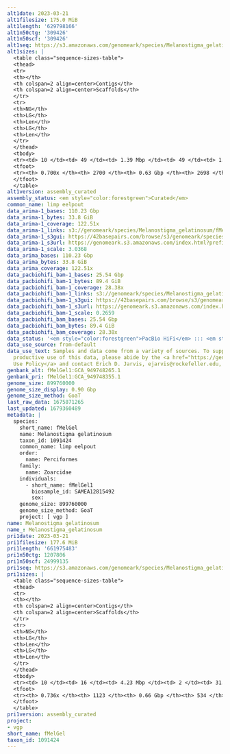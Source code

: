 ```yaml
---
alt1date: 2023-03-21
alt1filesize: 175.0 MiB
alt1length: '629798166'
alt1n50ctg: '309426'
alt1n50scf: '309426'
alt1seq: https://s3.amazonaws.com/genomeark/species/Melanostigma_gelatinosum/fMelGel1/assembly_curated/fMelGel1.alt.cur.20230321.fasta.gz
alt1sizes: |
  <table class="sequence-sizes-table">
  <thead>
  <tr>
  <th></th>
  <th colspan=2 align=center>Contigs</th>
  <th colspan=2 align=center>Scaffolds</th>
  </tr>
  <tr>
  <th>NG</th>
  <th>LG</th>
  <th>Len</th>
  <th>LG</th>
  <th>Len</th>
  </tr>
  </thead>
  <tbody>
  <tr><td> 10 </td><td> 49 </td><td> 1.39 Mbp </td><td> 49 </td><td> 1.39 Mbp </td></tr><tr><td> 20 </td><td> 130 </td><td> 0.90 Mbp </td><td> 130 </td><td> 0.90 Mbp </td></tr><tr><td> 30 </td><td> 247 </td><td> 0.65 Mbp </td><td> 247 </td><td> 0.65 Mbp </td></tr><tr><td> 40 </td><td> 404 </td><td> 491.55 Kbp </td><td> 404 </td><td> 491.55 Kbp </td></tr><tr style="background-color:#cccccc;"><td> 50 </td><td> 633 </td><td> 309.43 Kbp </td><td> 633 </td><td> 309.43 Kbp </td></tr><tr><td> 60 </td><td> 1035 </td><td> 161.73 Kbp </td><td> 1034 </td><td> 162.49 Kbp </td></tr><tr><td> 70 </td><td> 0 </td><td>  </td><td> 0 </td><td>  </td></tr><tr><td> 80 </td><td> 0 </td><td>  </td><td> 0 </td><td>  </td></tr><tr><td> 90 </td><td> 0 </td><td>  </td><td> 0 </td><td>  </td></tr><tr><td> 100 </td><td> 0 </td><td>  </td><td> 0 </td><td>  </td></tr></tbody>
  <tfoot>
  <tr><th> 0.700x </th><th> 2700 </th><th> 0.63 Gbp </th><th> 2698 </th><th> 0.63 Gbp </th></tr>
  </tfoot>
  </table>
alt1version: assembly_curated
assembly_status: <em style="color:forestgreen">Curated</em>
common_name: limp eelpout
data_arima-1_bases: 110.23 Gbp
data_arima-1_bytes: 33.8 GiB
data_arima-1_coverage: 122.51x
data_arima-1_links: s3://genomeark/species/Melanostigma_gelatinosum/fMelGel1/genomic_data/arima/<br>
data_arima-1_s3gui: https://42basepairs.com/browse/s3/genomeark/species/Melanostigma_gelatinosum/fMelGel1/genomic_data/arima/
data_arima-1_s3url: https://genomeark.s3.amazonaws.com/index.html?prefix=species/Melanostigma_gelatinosum/fMelGel1/genomic_data/arima/
data_arima-1_scale: 3.0368
data_arima_bases: 110.23 Gbp
data_arima_bytes: 33.8 GiB
data_arima_coverage: 122.51x
data_pacbiohifi_bam-1_bases: 25.54 Gbp
data_pacbiohifi_bam-1_bytes: 89.4 GiB
data_pacbiohifi_bam-1_coverage: 28.38x
data_pacbiohifi_bam-1_links: s3://genomeark/species/Melanostigma_gelatinosum/fMelGel1/genomic_data/pacbio_hifi/<br>
data_pacbiohifi_bam-1_s3gui: https://42basepairs.com/browse/s3/genomeark/species/Melanostigma_gelatinosum/fMelGel1/genomic_data/pacbio_hifi/
data_pacbiohifi_bam-1_s3url: https://genomeark.s3.amazonaws.com/index.html?prefix=species/Melanostigma_gelatinosum/fMelGel1/genomic_data/pacbio_hifi/
data_pacbiohifi_bam-1_scale: 0.2659
data_pacbiohifi_bam_bases: 25.54 Gbp
data_pacbiohifi_bam_bytes: 89.4 GiB
data_pacbiohifi_bam_coverage: 28.38x
data_status: '<em style="color:forestgreen">PacBio HiFi</em> ::: <em style="color:forestgreen">Arima</em>'
data_use_source: from-default
data_use_text: Samples and data come from a variety of sources. To support fair and
  productive use of this data, please abide by the <a href="https://genome10k.soe.ucsc.edu/data-use-policies/">Data
  Use Policy</a> and contact Erich D. Jarvis, ejarvis@rockefeller.edu, with any questions.
genbank_alt: fMelGel1:GCA_949748265.1
genbank_pri: fMelGel1:GCA_949748355.1
genome_size: 899760000
genome_size_display: 0.90 Gbp
genome_size_method: GoaT
last_raw_data: 1675871265
last_updated: 1679360489
metadata: |
  species:
    short_name: fMelGel
    name: Melanostigma gelatinosum
    taxon_id: 1091424
    common_name: limp eelpout
    order:
      name: Perciformes
    family:
      name: Zoarcidae
    individuals:
      - short_name: fMelGel1
        biosample_id: SAMEA12815492
        sex:
    genome_size: 899760000
    genome_size_method: GoaT
    project: [ vgp ]
name: Melanostigma gelatinosum
name_: Melanostigma_gelatinosum
pri1date: 2023-03-21
pri1filesize: 177.6 MiB
pri1length: '661975483'
pri1n50ctg: 1207806
pri1n50scf: 24999135
pri1seq: https://s3.amazonaws.com/genomeark/species/Melanostigma_gelatinosum/fMelGel1/assembly_curated/fMelGel1.pri.cur.20230321.fasta.gz
pri1sizes: |
  <table class="sequence-sizes-table">
  <thead>
  <tr>
  <th></th>
  <th colspan=2 align=center>Contigs</th>
  <th colspan=2 align=center>Scaffolds</th>
  </tr>
  <tr>
  <th>NG</th>
  <th>LG</th>
  <th>Len</th>
  <th>LG</th>
  <th>Len</th>
  </tr>
  </thead>
  <tbody>
  <tr><td> 10 </td><td> 16 </td><td> 4.23 Mbp </td><td> 2 </td><td> 31.72 Mbp </td></tr><tr><td> 20 </td><td> 41 </td><td> 3.14 Mbp </td><td> 5 </td><td> 29.54 Mbp </td></tr><tr><td> 30 </td><td> 74 </td><td> 2.41 Mbp </td><td> 8 </td><td> 28.67 Mbp </td></tr><tr><td> 40 </td><td> 118 </td><td> 1.81 Mbp </td><td> 11 </td><td> 27.81 Mbp </td></tr><tr style="background-color:#cccccc;"><td> 50 </td><td> 177 </td><td style="background-color:#88ff88;"> 1.21 Mbp </td><td> 15 </td><td style="background-color:#88ff88;"> 25.00 Mbp </td></tr><tr><td> 60 </td><td> 275 </td><td> 0.68 Mbp </td><td> 19 </td><td> 22.28 Mbp </td></tr><tr><td> 70 </td><td> 526 </td><td> 160.29 Kbp </td><td> 29 </td><td> 0.51 Mbp </td></tr><tr><td> 80 </td><td> 0 </td><td>  </td><td> 0 </td><td>  </td></tr><tr><td> 90 </td><td> 0 </td><td>  </td><td> 0 </td><td>  </td></tr><tr><td> 100 </td><td> 0 </td><td>  </td><td> 0 </td><td>  </td></tr></tbody>
  <tfoot>
  <tr><th> 0.736x </th><th> 1123 </th><th> 0.66 Gbp </th><th> 534 </th><th> 0.66 Gbp </th></tr>
  </tfoot>
  </table>
pri1version: assembly_curated
project:
- vgp
short_name: fMelGel
taxon_id: 1091424
---
```

